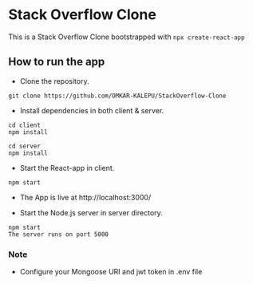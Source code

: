 # Stack Overflow Clone
This is a Stack Overflow Clone bootstrapped with `npx create-react-app`

## How to run the app
- Clone the repository. <br>
```
git clone https://github.com/OMKAR-KALEPU/StackOverflow-Clone
```

- Install dependencies in both client & server.
```
cd client
npm install

cd server
npm install
```

- Start the React-app in client. <br>
```
npm start
```
- The App is live at http://localhost:3000/

- Start the Node.js server in server directory. <br>
```
npm start
The server runs on port 5000
```

### Note
- Configure your Mongoose URI and jwt token in .env file
